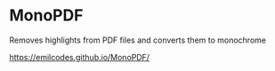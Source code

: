 # MonoPDF
Removes highlights from PDF files and converts them to monochrome

https://emilcodes.github.io/MonoPDF/
